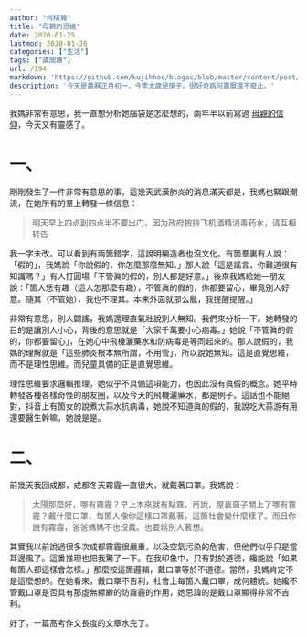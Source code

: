 ```yaml
---
author: "柯棋瀚"
title: "母親的思維"
date: 2020-01-25
lastmod: 2020-01-26
categories: ["生活"]
tags: ["講閒譚"]
url: /194
markdown: 'https://github.com/kujihhoe/blogac/blob/master/content/post/194母親思維.md'
description: '今天是農厤正月初一，今秊太歲是庚子。很好奇爲何農曆還不廢止。'
---
```


我媽非常有意思，我一直想分析她腦袋是怎麼想的，兩年半以前寫過 [母親的信仰](/blog/2018/10/14/uoxn.html)，今天又有靈感了。

# 一、

剛剛發生了一件非常有意思的事。這幾天武漢肺炎的消息滿天都是，我媽也緊跟潮流，在她所有的羣上轉發一條信息：

> 明天早上四点到四点半不要出门，因为政府按排飞机洒精消毒药水，请互相转告

我一字未改。可以看到有兩箇錯字，這說明編造者也沒文化。有箇羣裏有人說：「假的」，我媽說「你說假的，你怎麼那麼無知。」那人說「這是謠言，你難道很有知識嗎？」有人打圓場「不管眞的假的，別人都是好意。」後來我媽給她一朋友說：「箇人恁有趣（這人怎那麼有趣），不管眞的假的，你都要留心，畢竟别人好意。隨其（不管她），我也不理其。本来外面就那么亂，我提醒提醒。」

非常有意思，別人闢謠，我媽還理直氣壯說別人無知。我們來分析一下。她轉發的目的是讓別人小心，背後的意思就是「大家千萬要小心病毒。」她說「不管眞的假的，你都要留心」，在她心中飛機灑藥水和防病毒是等同起來的。那人說假的，我媽的理解就是「這些肺炎根本無所謂，不用管」，所以說她無知。這是直覺思維，而不是理性思維。而兒童具備的正是直覺思維。

理性思維要求邏輯推理，她似乎不具備這項能力，也因此沒有眞假的概念。她平時轉發各種各樣奇怪的朋友圈，以及今天的飛機灑藥水，都是例子。這話也不能絕對，抖音上有箇女的說煮大蒜水抗病毒，她說不知道眞的假的，我說吃大蒜游有用還要醫生幹嘛，她說是是。

# 二、

前幾天我回成都，成都冬天霧霾一直很大，就戴著口罩。我媽說：

> 太陽那麼好，哪有霧霾？早上本來就有點霧。再說，屋裏窗子關上了哪有霧霾？戴什麼口罩，每箇人像你這樣口罩戴著，這箇社會變什麼樣了。而且你說有霧霾，爸爸媽媽不也沒戴。也要爲別人著想。

其實我以前說過很多次成都霧霾很嚴重，以及空氣污染的危害，但他們似乎只是當耳邊風了。這番推理也把我驚了一下。在我印象中，只有對於道德，纔能說「如果每箇人都這樣會怎樣。」那麼按這箇邏輯，戴口罩等於不道德。當然，我媽肯定不是這麼想的。在她看來，戴口罩不吉利，社會上每箇人戴口罩，成何體統。她纔不管戴口罩是否具有那虛無縹緲的防霧霾的作用，她忌諱的是戴口罩顯得非常不吉利。

好了，一篇髙考作文長度的文章水完了。

